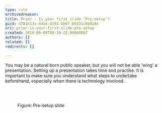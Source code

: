 ```yaml
---
type: rule
archivedreason: 
title: Prior - Is your first slide 'Pre-setup'?
guid: d781e13a-4dae-4193-bbb7-66331c6b924e
uri: prior-is-your-first-slide-pre-setup
created: 2010-06-08T08:19:23.0000000Z
authors: []
related: []
redirects: []

---
```




  <p>
You may be a natural born public speaker, but you will not be able ‘wing’ a presentation. Setting up a presentation takes time and practise. It is important to make sure you understand what steps to undertake beforehand, especially when there is technology involved.
</p>

<br><excerpt class='endintro'></excerpt><br>

  <dl>
    <dt><img alt="" class="ms-rteCustom-ImageArea" src="/Communication/RulesToBetterPowerpointPresentations/PublishingImages/preslide.gif" /> </dt>
    <dd class="ms-rteCustom-FigureNormal">Figure&#58; Pre-setup slide </dd>
</dl>



